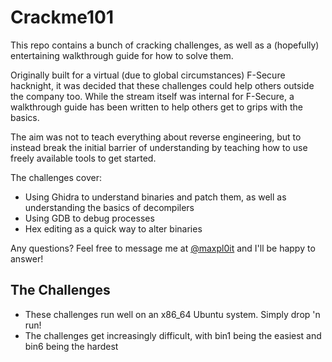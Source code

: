 # Crackme101

This repo contains a bunch of cracking challenges, as well as a (hopefully) entertaining walkthrough guide for how to solve them.

Originally built for a virtual (due to global circumstances) F-Secure hacknight, it was decided that these challenges could help others outside the company too. While the stream itself was internal for F-Secure, a walkthrough guide has been written to help others get to grips with the basics.

The aim was not to teach everything about reverse engineering, but to instead break the initial barrier of understanding by teaching how to use freely available tools to get started.

The challenges cover:
- Using Ghidra to understand binaries and patch them, as well as understanding the basics of decompilers
- Using GDB to debug processes
- Hex editing as a quick way to alter binaries

Any questions? Feel free to message me at [@maxpl0it](https://twitter.com/maxpl0it) and I'll be happy to answer!

## The Challenges
- These challenges run well on an x86_64 Ubuntu system. Simply drop 'n run!
- The challenges get increasingly difficult, with bin1 being the easiest and bin6 being the hardest
